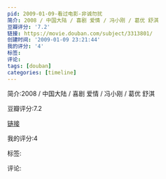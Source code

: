 ```yaml
---
pid: 2009-01-09-看过电影-非诚勿扰
简介: 2008 / 中国大陆 / 喜剧 爱情 / 冯小刚 / 葛优 舒淇
豆瓣评分: '7.2'
链接: https://movie.douban.com/subject/3313801/
创建时间: '2009-01-09 23:21:44'
我的评分: '4'
标签:
评论:
tags: [douban]
categories: [timeline]
---
```

简介:2008 / 中国大陆 / 喜剧 爱情 / 冯小刚 / 葛优 舒淇

豆瓣评分:7.2

[链接](https://movie.douban.com/subject/3313801/)

我的评分:4

标签:

评论:

